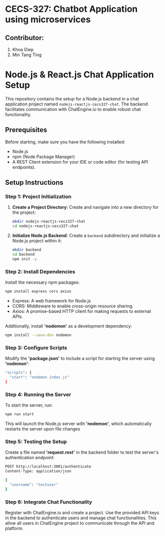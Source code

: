 # CECS-327: Chatbot Application using microservices
## Contributor:
1. Khoa Diep
2. Min Tang Ting

# Node.js & React.js Chat Application Setup

This repository contains the setup for a Node.js backend in a chat application project named `nodejs-reactjs-cecs327-chat`. The backend facilitates communication with ChatEngine.io to enable robust chat functionality.

## Prerequisites

Before starting, make sure you have the following installed:
- Node.js
- npm (Node Package Manager)
- A REST Client extension for your IDE or code editor (for testing API endpoints).

## Setup Instructions

### Step 1: Project Initialization

1. **Create a Project Directory**:
   Create and navigate into a new directory for the project:
   ```bash
   mkdir nodejs-reactjs-cecs327-chat
   cd nodejs-reactjs-cecs327-chat
2. **Initialize Node.js Backend**:
   Create a `backend` subdirectory and initialize a Node.js project within it:
   ```bash
   mkdir backend
   cd backend
   npm init -y
   ```
### Step 2: Install Dependencies
Install the necessary npm packages:
```bash
npm install express cors axios
```
- Express: A web framework for Node.js
- CORS: Middleware to enable cross-origin resource sharing.
- Axios: A promise-based HTTP client for making requests to external APIs.

Additionally, install **'nodemon'** as a development dependency:
```bash
npm install --save-dev nodemon
```

### Step 3: Configure Scripts
Modify the **'package.json'** to include a script for starting the server using **'nodemon'**:
``` bash
"scripts": {
  "start": "nodemon index.js"
}
```
### Step 4: Running the Server
To start the server, run:
``` bash
npm run start
```
This will launch the Node.js server with **'nodemon'**, which automatically restarts the server upon file changes

### Step 5: Testing the Setup
Create a file named **'request.rest'** in the backend folder to test the server's authentication endpoint:
``` bash
POST http://localhost:3001/authenticate
Content-Type: application/json

{
  "username": "testuser"
}
```
### Step 6: Integrate Chat Functionality
Register with ChatEngine.io and create a project. Use the provided API keys in the backend to authenticate users and manage chat functionalities. This allow all users in ChatEngine project to communicate through the API and platform.
 
